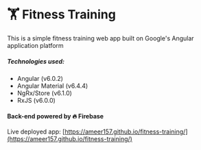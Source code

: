 # 🏋️ Fitness Training

This is a simple fitness training web app built on Google's Angular application platform
##### Technologies used:
* Angular (v6.0.2)
* Angular Material (v6.4.4)
* NgRx/Store (v6.1.0)
* RxJS (v6.0.0)

#### Back-end powered by 🔥 Firebase

Live deployed app: [https://ameer157.github.io/fitness-training/](https://ameer157.github.io/fitness-training/)
